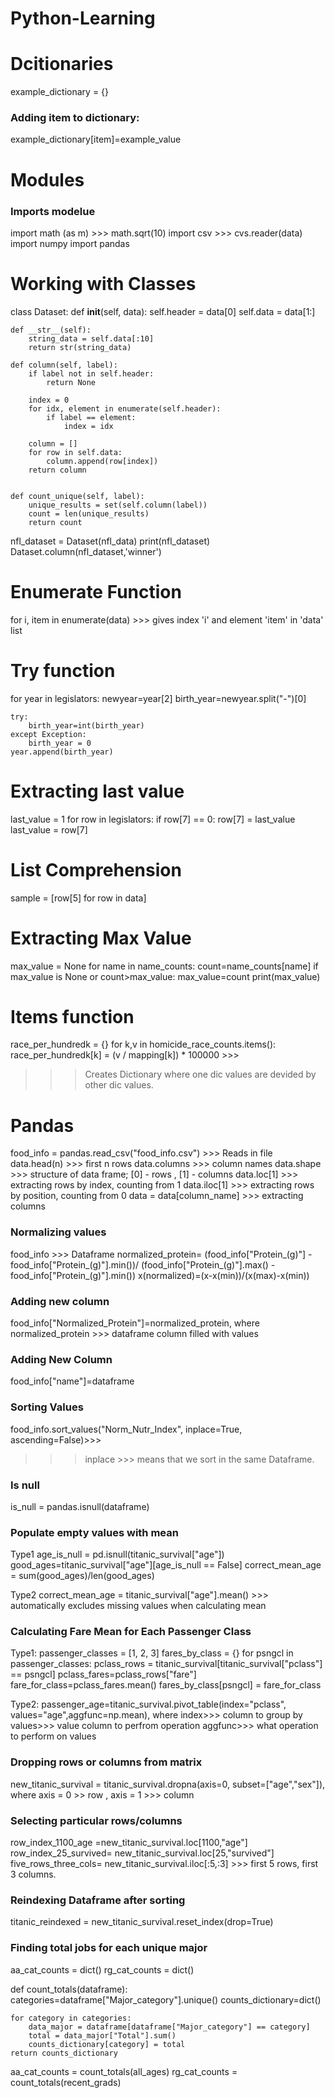 # Python-Learning

# Dcitionaries
example_dictionary = {}

### Adding item to dictionary:
example_dictionary[item]=example_value

# Modules
### Imports modelue
import math (as m) >>> math.sqrt(10)
import csv >>> cvs.reader(data)
import numpy
import pandas

# Working with Classes
class Dataset:
    def __init__(self, data):
        self.header = data[0]
        self.data = data[1:]
    
    def __str__(self):
        string_data = self.data[:10]
        return str(string_data)
    
    def column(self, label):
        if label not in self.header:
            return None
        
        index = 0
        for idx, element in enumerate(self.header):
            if label == element:
                index = idx
        
        column = []
        for row in self.data:
            column.append(row[index])
        return column
    
        
    def count_unique(self, label):
        unique_results = set(self.column(label))
        count = len(unique_results)
        return count
    
nfl_dataset = Dataset(nfl_data)
print(nfl_dataset)
Dataset.column(nfl_dataset,'winner')

# Enumerate Function 
for i, item in enumerate(data) >>> gives index 'i' and element 'item' in 'data' list

# Try function 
for year in legislators:
    newyear=year[2]
    birth_year=newyear.split("-")[0]
   
    try:
        birth_year=int(birth_year)
    except Exception:
        birth_year = 0
    year.append(birth_year)

# Extracting last value 
last_value = 1 
for row in legislators:
    if row[7] == 0:
        row[7] = last_value
    last_value = row[7]

# List Comprehension 
sample = [row[5] for row in data] 

# Extracting Max Value 
max_value = None 
for name in name_counts:
    count=name_counts[name]
    if max_value is None or count>max_value:
        max_value=count
print(max_value)

# Items function 
race_per_hundredk = {}
for k,v in homicide_race_counts.items():
    race_per_hundredk[k] = (v / mapping[k]) * 100000   >>> 
>>> Creates Dictionary where one dic values are devided by other dic values. 

# Pandas
food_info = pandas.read_csv("food_info.csv") >>> Reads in file 
data.head(n) >>> first n rows
data.columns >>> column names 
data.shape >>> structure of data frame; [0] - rows , [1] - columns 
data.loc[1] >>> extracting rows by index, counting from 1 
data.iloc[1] >>> extracting rows by position, counting from 0 
data = data[column_name] >>> extracting columns 

### Normalizing values
food_info >>> Dataframe
normalized_protein=
(food_info["Protein_(g)"] - food_info["Protein_(g)"].min())/
(food_info["Protein_(g)"].max() - food_info["Protein_(g)"].min())
x(normalized)=(x-x(min))/(x(max)-x(min))

### Adding new column
food_info["Normalized_Protein"]=normalized_protein, where
normalized_protein >>> dataframe column filled with values 

### Adding New Column
food_info["name"]=dataframe

### Sorting Values 
food_info.sort_values("Norm_Nutr_Index", inplace=True, ascending=False)>>>
>>> inplace >>> means that we sort in the same Dataframe. 

### Is null
is_null = pandas.isnull(dataframe)

### Populate empty values with mean 

Type1
age_is_null = pd.isnull(titanic_survival["age"])
good_ages=titanic_survival["age"][age_is_null == False]
correct_mean_age = sum(good_ages)/len(good_ages)

Type2
correct_mean_age = titanic_survival["age"].mean() >>> automatically excludes missing values when calculating mean 

### Calculating Fare Mean for Each Passenger Class

Type1:
passenger_classes = [1, 2, 3]
fares_by_class = {}
for psngcl in passenger_classes:
    pclass_rows = titanic_survival[titanic_survival["pclass"] == psngcl]
    pclass_fares=pclass_rows["fare"]
    fare_for_class=pclass_fares.mean()
    fares_by_class[psngcl] = fare_for_class
    
Type2:
passenger_age=titanic_survival.pivot_table(index="pclass", values="age",aggfunc=np.mean), 
where index>>> column to group by 
      values>>> value column to perfrom operation
      aggfunc>>> what operation to perform on values 
      
### Dropping rows or columns from matrix
new_titanic_survival = titanic_survival.dropna(axis=0, subset=["age","sex"]), where axis = 0 >> row , axis = 1 >>> column

### Selecting particular rows/columns
row_index_1100_age =new_titanic_survival.loc[1100,"age"]
row_index_25_survived= new_titanic_survival.loc[25,"survived"]
five_rows_three_cols= new_titanic_survival.iloc[:5,:3]  >>> first 5 rows, first 3 columns. 

### Reindexing Dataframe after sorting 
titanic_reindexed = new_titanic_survival.reset_index(drop=True)

### Finding total jobs for each unique major 
aa_cat_counts = dict()
rg_cat_counts = dict()

def count_totals(dataframe):
    categories=dataframe["Major_category"].unique()
    counts_dictionary=dict()
    
    for category in categories:
        data_major = dataframe[dataframe["Major_category"] == category]
        total = data_major["Total"].sum()
        counts_dictionary[category] = total 
    return counts_dictionary

aa_cat_counts = count_totals(all_ages)
rg_cat_counts = count_totals(recent_grads)

